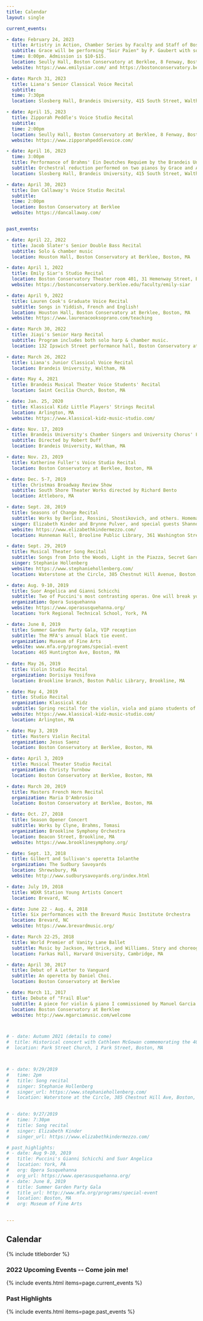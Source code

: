 ```yaml
---
title: Calendar
layout: single

current_events:

- date: February 24, 2023
  title: Artistry in Action, Chamber Series by Faculty and Staff of Boston Conservatory at Berklee
  subtitle: Grace will be performing "Soir Païen" by P. Gaubert with soprano Emily Siar and flutist Linda Toote. This Chamber Series concert will also include Piano Trio in B Major by Johannes Brahms and “Breathe” by Berklee College of Music faculty member Evan Williams, performed by renowned Boston Conservatory at Berklee faculty members Saul Bitran (violin), Joseph Holt (bass), Emily Siar (voice), Philipp Stäudlin (saxophone), Linda Toote (flute), Carlos Vargas (piano), and Owen Young (cello) and graduate students Kyoka Minami and Eric Puente. This event is part of Boston Conservatory at Berklee’s Artistry in Action series.
  time: 8:00pm. Admission is $10-$15.
  location: Seully Hall, Boston Conservatory at Berklee, 8 Fenway, Boston MA 02215. Admission $10-$15. All details can be found at https://bostonconservatory.berklee.edu/events/artistry-in-action-chamber-series-02-24
  website: https://www.emilysiar.com/ and https://bostonconservatory.berklee.edu/directory/linda-toote#:~:text=Linda%20Toote%20joined%20the%20Conservatory,and%20Lake%20George%20Opera%20orchestras.

- date: March 31, 2023
  title: Liana's Senior Classical Voice Recital
  subtitle:
  time: 7:30pm
  location: Slosberg Hall, Brandeis University, 415 South Street, Waltham, MA 02453. Free & open to the public.

- date: April 15, 2023
  title: Zipporah Peddle's Voice Studio Recital
  subtitle: 
  time: 2:00pm
  location: Seully Hall, Boston Conservatory at Berklee, 8 Fenway, Boston MA 02215. Free & open to the public.
  website: https://www.zipporahpeddlevoice.com/

- date: April 16, 2023
  time: 3:00pm
  title: Performance of Brahms' Ein Deutches Requiem by the Brandeis University Chamber Singers. 
  subtitle: Orchestral reduction performed on two pianos by Grace and Annemieke.
  location: Slosberg Hall, Brandeis University, 415 South Street, Waltham, MA 02453. Free & open to the public.

- date: April 30, 2023
  title: Dan Callaway's Voice Studio Recital
  subtitle:
  time: 2:00pm
  location: Boston Conservatory at Berklee
  website: https://dancallaway.com/


past_events:

- date: April 22, 2022
  title: Jacob Slater's Senior Double Bass Recital
  subtitle: Solo & chamber music
  location: Houston Hall, Boston Conservatory at Berklee, Boston, MA

- date: April 1, 2022
  title: Emily Siar's Studio Recital
  location: Boston Conservatory Theater room 401, 31 Hemenway Street, Boston, MA
  website: https://bostonconservatory.berklee.edu/faculty/emily-siar

- date: April 9, 2022
  title: Lauren Cook's Graduate Voice Recital
  subtitle: Songs in Yiddish, French and English!
  location: Houston Hall, Boston Conservatory at Berklee, Boston, MA 
  website: https://www.laurenacooksoprano.com/teaching

- date: March 30, 2022
  title: Jiayi's Senior Harp Recital
  subtitle: Program includes both solo harp & chamber music.
  location: 132 Ipswich Street performance hall, Boston Conservatory at Berklee, Boston, MA

- date: March 26, 2022
  title: Liana's Junior Classical Voice Recital
  location: Brandeis University, Waltham, MA

- date: May 4, 2021
  title: Brandeis Musical Theater Voice Students' Recital
  location: Saint Cecilia Church, Boston, MA

- date: Jan. 25, 2020
  title: Klassical Kidz Little Players' Strings Recital
  location: Arlington, MA
  website: https://www.klassical-kidz-music-studio.com/

- date: Nov. 17, 2019
  title: Brandeis University's Chamber Singers and University Chorus' Fall Concert
  subtitle: Directed by Robert Duff
  location: Brandeis University, Waltham, MA

- date: Nov. 23, 2019
  title: Katherine Fuller's Voice Studio Recital
  location: Boston Conservatory at Berklee, Boston, MA

- date: Dec. 5-7, 2019
  title: Christmas Broadway Review Show
  subtitle: South Shore Theater Works directed by Richard Bento
  location: Attleboro, MA

- date: Sept. 28, 2019
  title: Seasons of Change Recital
  subtitle: Works by Berlioz, Rossini, Shostikovich, and others. Homemade, autumnal refreshments to follow.
  singer: Elizabeth Kinder and Brynne Pulver, and special guests Shannon Grace and David Dziardziel
  website: https://www.elizabethkindermezzo.com/
  location: Hunneman Hall, Brooline Public Library, 361 Washington Street, Brookline, MA

- date: Sept. 29, 2019
  title: Musical Theater Song Recital
  subtitle: Songs from Into the Woods, Light in the Piazza, Secret Garden, Show Boat and more.
  singer: Stephanie Hollenberg
  website: https://www.stephaniehollenberg.com/
  location: Waterstone at the Circle, 385 Chestnut Hill Avenue, Boston, MA

- date: Aug. 9-10, 2019
  title: Suor Angelica and Gianni Schicchi
  subtitle: Two of Puccini's most contrasting operas. One will break your heart and the other will make you laugh until your sides hurt. Each 50 minutes long, with a 15 minute intermission between.
  organization: Opera Susquehanna
  website: https://www.operasusquehanna.org/
  location: York Regional Technical School, York, PA

- date: June 8, 2019
  title: Summer Garden Party Gala, VIP reception
  subtitle: The MFA's annual black tie event.
  organization: Museum of Fine Arts
  website: www.mfa.org/programs/special-event
  location: 465 Huntington Ave, Boston, MA
   
- date: May 26, 2019
  title: Violin Studio Recital
  organization: Dorisiya Yosifova
  location: Brookline branch, Boston Public Library, Brookline, MA

- date: May 4, 2019
  title: Studio Recital
  organization: Klassical Kidz
  subtitle: Spring recital for the violin, viola and piano students of Lydia and Adrienne Bassett, owners of Klassical Kidz Music Studio.
  website: https://www.klassical-kidz-music-studio.com/
  location: Arlington, MA

- date: May 3, 2019
  title: Masters Violin Recital
  organization: Jesus Saenz
  location: Boston Conservatory at Berklee, Boston, MA

- date: April 3, 2019
  title: Musical Theater Studio Recital
  organization: Christy Turnbow
  location: Boston Conservatory at Berklee, Boston, MA

- date: March 20, 2019
  title: Masters French Horn Recital
  organization: Maria D'Ambrosio
  location: Boston Conservatory at Berklee, Boston, MA 

- date: Oct. 27, 2018
  title: Season Opener Concert
  subtitle: Works by Clyne, Brahms, Tomasi
  organization: Brookline Symphony Orchestra
  location: Beacon Street, Brookline, MA
  website: https://www.brooklinesymphony.org/

- date: Sept. 13, 2018
  title: Gilbert and Sullivan's operetta Iolanthe
  organization: The Sudbury Savoyards
  location: Shrewsbury, MA
  website: http://www.sudburysavoyards.org/index.html

- date: July 19, 2018
  title: WQXR Station Young Artists Concert
  location: Brevard, NC

- date: June 22 - Aug. 4, 2018
  title: Six performances with the Brevard Music Institute Orchestra
  location: Brevard, NC
  website: https://www.brevardmusic.org/

- date: March 22-25, 2018
  title: World Premier of Vanity Lane Ballet
  subtitle: Music by Jackson, Hettrick, and Williams. Story and choreography by LaToya Princess Jackson.
  location: Farkas Hall, Harvard University, Cambridge, MA

- date: April 30, 2017
  title: Debut of A Letter to Vanguard
  subtitle: An operetta by Daniel Choi.
  location: Boston Conservatory at Berklee

- date: March 11, 2017
  title: Debute of "Frail Blue"
  subtitle: A piece for violin & piano I commissioned by Manuel Garcia Albornoz.
  location: Boston Conservatory at Berklee
  website: http://www.mgarciamusic.com/welcome



# - date: Autumn 2021 (details to come)
#  title: Historical concert with Cathleen McGowan commemorating the 401st anniversary of the Mayflower's landing in Plymouth
#  location: Park Street Church, 1 Park Street, Boston, MA



# - date: 9/29/2019
#   time: 2pm
#   title: Song recital
#   singer: Stephanie Hollenberg
#   singer_url: https://www.stephaniehollenberg.com/
#   location: Waterstone at the Circle, 385 Chestnut Hill Ave, Boston, MA 02135
  

# - date: 9/27/2019
#   time: 7:30pm
#   title: Song recital
#   singer: Elizabeth Kinder
#   singer_url: https://www.elizabethkindermezzo.com/

# past_highlights:
# - date: Aug 9-10, 2019
#   title: Puccini's Gianni Schicchi and Suor Angelica
#   location: York, PA
#   org: Opera Susquehanna
#   org_url: https://www.operasusquehanna.org/
# - date: June 8, 2019
#   title: Summer Garden Party Gala
#   title_url: http://www.mfa.org/programs/special-event
#   location: Boston, MA
#   org: Museum of Fine Arts
  

---
```


## Calendar

<!--
    nobody can see this 
-->

{% include titleborder %}

### 2022 Upcoming Events -- Come join me!

{% include events.html items=page.current_events %}

### Past Highlights

{% include events.html items=page.past_events %}
